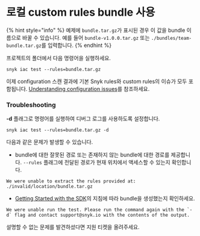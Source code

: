 # 로컬 custom rules bundle 사용

{% hint style="info" %}
예제에 `bundle.tar.gz`가 표시된 경우 이 값을 bundle 이름으로 바꿀 수 있습니다. 예를 들어 `bundle-v1.0.0.tar.gz` 또는 `./bundles/team-bundle.tar.gz`를 입력합니다.
{% endhint %}

프로젝트의 폴더에서 다음 명령어을 실행하세요.

```
snyk iac test --rules=bundle.tar.gz
```

이제 configuration 스캔 결과에 기본 Snyk rules와 custom rules의 이슈가 모두 포함됩니다. [Understanding configuration issues](https://docs.snyk.io/snyk-infrastructure-as-code/snyk-cli-for-infrastructure-as-code/understanding-configuration-scan-issues)를 참조하세요.

### Troubleshooting

**-d** 플래그로 명령어를 실행하여 디버그 로그를 사용하도록 설정합니다.

```
snyk iac test --rules=bundle.tar.gz -d
```

다음과 같은 문제가 발생할 수 있습니다.

* bundle에 대한 잘못된 경로 또는 존재하지 않는 bundle에 대한 경로를 제공합니다. `--rules` 플래그에 전달된 경로가 현재 위치에서 액세스할 수 있는지 확인합니다.

```
We were unable to extract the rules provided at: ./invalid/location/bundle.tar.gz
```

* [Getting Started with the SDK](../getting-started-with-the-sdk/)의 지침에 따라 bundle을 생성했는지 확인하세요.

```
We were unable run the test. Please run the command again with the `-d` flag and contact support@snyk.io with the contents of the output.
```

설명할 수 없는 문제를 발견하셨다면 지원 티켓을 올려주세요.
